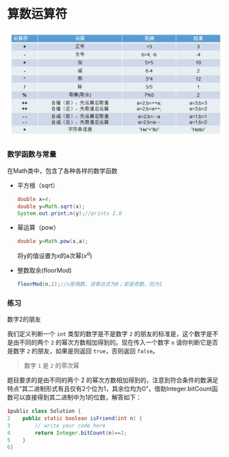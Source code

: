 # 算数运算符
![image-20230908172353363](%E7%AE%97%E6%95%B0%E8%BF%90%E7%AE%97%E7%AC%A6.assets/image-20230908172353363.png)

### 数学函数与常量

在Math类中，包含了各种各样的数学函数

- 平方根（sqrt）

  ```java
  double x=4;
  double y=Math.sqrt(x);
  System.out.print;n(y);//prints 2.0
  ```

- 幂运算（pow）

  ```java
  double y=Math.pow(x,a);
  ```

  将y的值设置为x的a次幂($x^a$)

- 整数取余(floorMod)

  ```java
  floorMod(n,2);//n是偶数，该表达式为0；若是奇数，则为1
  
  ```




### 练习

数字2的朋友

我们定义判断一个 `int` 类型的数字是不是数字 `2` 的朋友的标准是，这个数字是不是由不同的两个 `2` 的幂次方数相加得到的。现在传入一个数字 `n` 请你判断它是否是数字 `2` 的朋友，如果是则返回 `true`，否则返回 `false`。 

> 数字 `1` 是 `2` 的零次幂 

题目要求的是由不同的两个 2 的幂次方数相加得到的，注意到符合条件的数满足特点“其二进制形式有且仅有2个位为1，其余位均为0”，借助Integer.bitCount函数可以直接得到其二进制中为1的位数，解答如下：

```java
1public class Solution {
2    public static boolean isFriend(int n) {
3        // write your code here
4        return Integer.bitCount(n)==2;
5    }
6}
```


